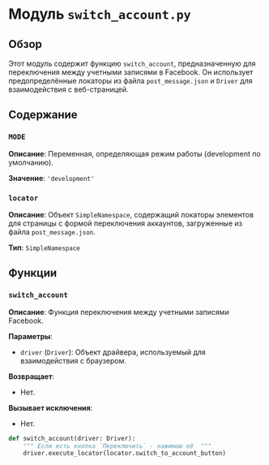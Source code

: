 # Модуль `switch_account.py`

## Обзор

Этот модуль содержит функцию `switch_account`, предназначенную для переключения между учетными записями в Facebook. Он использует предопределённые локаторы из файла `post_message.json` и `Driver` для взаимодействия с веб-страницей.

## Содержание

### `MODE`

**Описание**: Переменная, определяющая режим работы (development по умолчанию).

**Значение**: `'development'`

### `locator`

**Описание**: Объект `SimpleNamespace`, содержащий локаторы элементов для страницы с формой переключения аккаунтов, загруженные из файла `post_message.json`.

**Тип**: `SimpleNamespace`

## Функции

### `switch_account`

**Описание**: Функция переключения между учетными записями Facebook.

**Параметры**:
- `driver` (`Driver`): Объект драйвера, используемый для взаимодействия с браузером.

**Возвращает**:
- Нет.


**Вызывает исключения**:
- Нет.


```python
def switch_account(driver: Driver):
    """ Если есть кнопка `Переключить` - нажимаю её  """
    driver.execute_locator(locator.switch_to_account_button)
```
